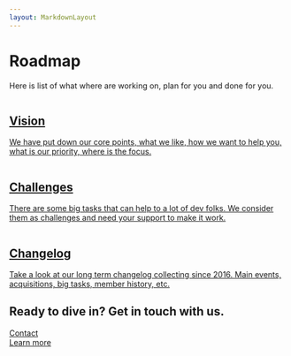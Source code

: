 ```yaml
---
layout: MarkdownLayout
---
```


<div class="max-w-7xl mx-auto pt-8 pb-20 px-4 sm:px-6">
  <div class="text-center">
    <h1 class="text-3xl tracking-tight font-extrabold sm:text-4xl">
      Roadmap
    </h1>
    <p class="mt-3 max-w-2xl mx-auto text-xl text-gray-700 sm:mt-4">
      Here is list of what where are working on, plan for you and done for you.
    </p>
  </div>
  <div class="mt-12 max-w-lg mx-auto grid gap-5 lg:grid-cols-3 lg:max-w-none">
    <a href="/roadmap/vision.html" class="flex flex-col rounded-lg shadow-lg overflow-hidden">
      <div class="flex-shrink-0">
        <img class="h-48 w-full object-cover" src="https://images.unsplash.com/photo-1573868396123-ef72a7f7b94f?ixlib=rb-1.2.1&ixid=eyJhcHBfaWQiOjEyMDd9&auto=format&fit=crop&w=640&q=80" alt="">
      </div>
      <div class="flex-1 bg-white p-6 flex flex-col justify-between">
        <div class="flex-1">
          <h2 class="text-xl font-semibold">
            Vision
          </h2>
          <p class="mt-3 text-base text-gray-600">
            We have put down our core points, what we like, how we want to help you, what is our priority, where is the focus.
          </p>
        </div>
      </div>
    </a>
    <a href="/roadmap/challenges.html" class="flex flex-col rounded-lg shadow-lg overflow-hidden">
      <div class="flex-shrink-0">
        <img class="h-48 w-full object-cover" src="https://images.unsplash.com/photo-1519389950473-47ba0277781c?ixlib=rb-1.2.1&ixid=MXwxMjA3fDB8MHxzZWFyY2h8OHx8aGFyZCUyMHdvcmt8ZW58MHx8MHw%3D&auto=format&fit=crop&w=640&q=60" alt="">
      </div>
      <div class="flex-1 bg-white p-6 flex flex-col justify-between">
        <div class="flex-1">
          <h2 class="text-xl font-semibold">
            Challenges
          </h2>
          <p class="mt-3 text-base text-gray-600">
            There are some big tasks that can help to a lot of dev folks. We consider them as challenges and need your support to make it work.
          </p>
        </div>
      </div>
    </a>
    <a href="/roadmap/changelog.html" class="flex flex-col rounded-lg shadow-lg overflow-hidden">
      <div class="flex-shrink-0">
        <img class="h-48 w-full object-cover" src="https://images.unsplash.com/photo-1499244571948-7ccddb3583f1?ixlib=rb-1.2.1&ixid=eyJhcHBfaWQiOjEyMDd9&auto=format&fit=crop&w=640&q=80" alt="">
      </div>
      <div class="flex-1 bg-white p-6 flex flex-col justify-between">
        <div class="flex-1">
          <h2 class="text-xl font-semibold">
            Changelog
          </h2>
          <p class="mt-3 text-base text-gray-600">
            Take a look at our long term changelog collecting since 2016. Main events, acquisitions, big tasks, member history, etc.
          </p>
        </div>
      </div>
    </a>
  </div>
</div>

<div class="max-w-7xl mx-auto py-12 px-4 sm:px-6 lg:py-16 lg:px-8 lg:flex lg:items-center lg:justify-between">
  <h2 class="text-3xl font-extrabold tracking-tight sm:text-4xl">
    <span class="block">Ready to dive in?</span>
    <span class="block text-blue-700">Get in touch with us.</span>
  </h2>
  <div class="mt-8 lex lg:mt-0 lg:flex-shrink-0">
    <div class="inline-flex rounded-md shadow">
      <a href="/about.html" class="inline-flex items-center justify-center px-5 py-3 border border-transparent text-base font-medium rounded-md text-white bg-blue-700 hover:bg-blue-600">
        Contact
      </a>
    </div>
    <div class="ml-3 inline-flex rounded-md shadow">
      <a href="/packages/" class="inline-flex items-center justify-center px-5 py-3 border border-transparent text-base font-medium rounded-md text-indigo-600 bg-white hover:bg-blue-100">
        Learn more
      </a>
    </div>
  </div>
</div>
